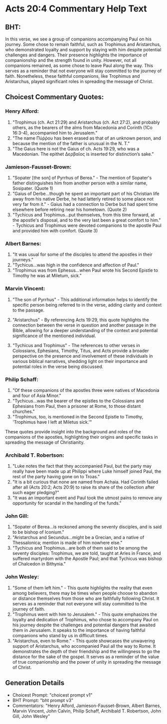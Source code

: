 # Acts 20:4 Commentary Help Text

## BHT:
In this verse, we see a group of companions accompanying Paul on his journey. Some chose to remain faithful, such as Trophimus and Aristarchus, who demonstrated loyalty and support by staying with him despite potential challenges and dangers. Their presence highlights the importance of companionship and the strength found in unity. However, not all companions remained, as some chose to leave Paul along the way. This serves as a reminder that not everyone will stay committed to the journey of faith. Nonetheless, these faithful companions, like Trophimus and Aristarchus, played significant roles in spreading the message of Christ.

## Choicest Commentary Quotes:
### Henry Alford:
1. "Trophimus (ch. Act 21:29) and Aristarchus (ch. Act 27:2), and probably others, as the bearers of the alms from Macedonia and Corinth (1Co 16:3-4), accompanied him to Jerusalem."
2. "The name Πύῤῥου has been erased as that of an unknown person, and because the mention of the father is unusual in the N. T."
3. "The Gaius here is not the Gaius of ch. Acts 19:29, who was a Macedonian. The epithet Δερβαῖος is inserted for distinction’s sake."

### Jamieson-Fausset-Brown:
1. "Sopater [the son] of Pyrrhus of Berea." - The mention of Sopater's father distinguishes him from another person with a similar name, Sosipater. (Quote 1)
2. "Gaius of Derbe...though he spent an important part of his Christian life away from his native Derbe, he had latterly retired to some place not very far from it." - Gaius had a connection to Derbe but had spent time elsewhere before retiring near his hometown. (Quote 2)
3. "Tychicus and Trophimus...put themselves, from this time forward, at the apostle's disposal, and to the very last been a great comfort to him." - Tychicus and Trophimus were devoted companions to the apostle Paul and provided him with comfort. (Quote 3)

### Albert Barnes:
1. "It was usual for some of the disciples to attend the apostles in their journeys."
2. "Tychicus...was high in the confidence and affection of Paul."
3. "Trophimus was from Ephesus...when Paul wrote his Second Epistle to Timothy he was at Miletum, sick."

### Marvin Vincent:
1. "The son of Pyrrhus" - This additional information helps to identify the specific person being referred to in the verse, adding clarity and context to the passage.

2. "Aristarchus" - By referencing Acts 19:29, this quote highlights the connection between the verse in question and another passage in the Bible, allowing for a deeper understanding of the context and potential significance of the mentioned individual.

3. "Tychicus and Trophimus" - The references to other verses in Colossians, Ephesians, Timothy, Titus, and Acts provide a broader perspective on the presence and involvement of these individuals in various biblical narratives, shedding light on their importance and potential roles in the verse being discussed.

### Philip Schaff:
1. "Of these companions of the apostles three were natives of Macedonia and four of Asia Minor."
2. "Tychicus...was the bearer of the epistles to the Colossians and Ephesians from Paul, then a prisoner at Rome, to those distant churches."
3. "Trophimus, too, is mentioned in the Second Epistle to Timothy, 'Trophimus have I left at Miletus sick.'"

These quotes provide insight into the background and roles of the companions of the apostles, highlighting their origins and specific tasks in spreading the message of Christianity.

### Archibald T. Robertson:
1. "Luke notes the fact that they accompanied Paul, but the party may really have been made up at Philippi where Luke himself joined Paul, the rest of the party having gone on to Troas." 
2. "It is a bit curious that none are named from Achaia. Had Corinth failed after all (Acts 20:2; Acts 20:9) to raise its share of the collection after such eager pledging?" 
3. "It was an important event and Paul took the utmost pains to remove any opportunity for scandal in the handling of the funds."

### John Gill:
1. "Sopater of Berea...is reckoned among the seventy disciples, and is said to be bishop of Iconium." 
2. "Aristarchus and Secundus...might be a Grecian, and a native of Thessalonica; mention is made of him nowhere else."
3. "Tychicus and Trophimus...are both of them said to be among the seventy disciples: Trophimus, we are told, taught at Arles in France, and suffered martyrdom with the Apostle Paul; and that Tychicus was bishop of Chalcedon in Bithynia."

### John Wesley:
1. "Some of them left him." - This quote highlights the reality that even among believers, there may be times when people choose to abandon or distance themselves from those who are faithfully following Christ. It serves as a reminder that not everyone will stay committed to the journey of faith.
2. "Trophimus went with him to Jerusalem." - This quote emphasizes the loyalty and dedication of Trophimus, who chose to accompany Paul on his journey despite the challenges and potential dangers that awaited them in Jerusalem. It speaks to the importance of having faithful companions who stand by us in difficult times.
3. "Aristarchus, even to Rome." - This quote showcases the unwavering support of Aristarchus, who accompanied Paul all the way to Rome. It demonstrates the depth of their friendship and the willingness to go the distance for the sake of the gospel. It serves as a reminder of the value of true companionship and the power of unity in spreading the message of Christ.


## Generation Details
- Choicest Prompt: "choicest prompt v1"
- BHT Prompt: "bht prompt v3"
- Commentators: "Henry Alford, Jamieson-Fausset-Brown, Albert Barnes, Marvin Vincent, John Calvin, Philip Schaff, Archibald T. Robertson, John Gill, John Wesley"
